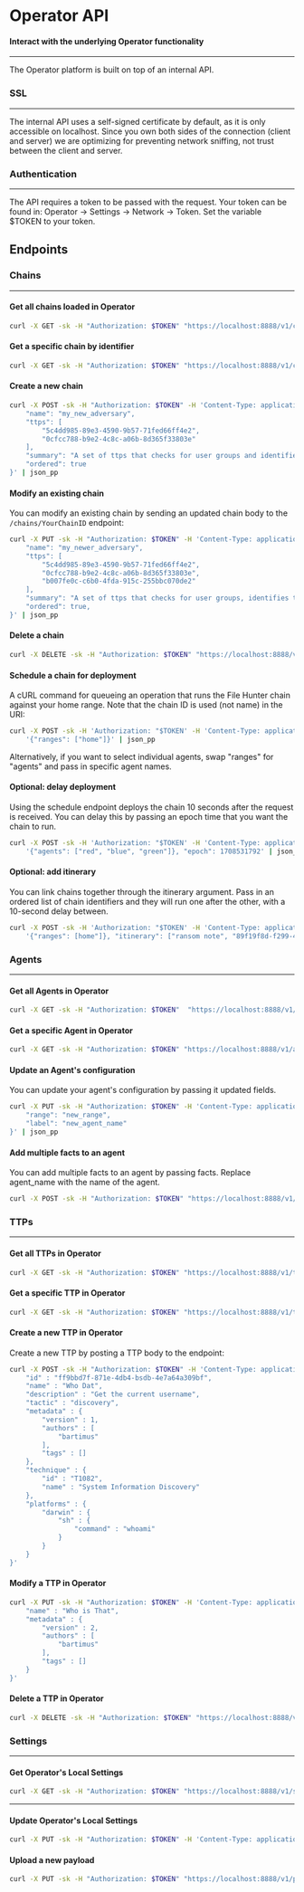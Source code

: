 # Operator API

#### Interact with the underlying Operator functionality

---

The Operator platform is built on top of an internal API.


### SSL

---
The internal API uses a self-signed certificate by default, as it is only accessible on localhost. Since
you own both sides of the connection (client and server) we are optimizing for preventing network sniffing, 
not trust between the client and server.

### Authentication 

---
The API requires a token to be passed with the request. Your token can be found in:
Operator -> Settings -> Network -> Token. Set the variable $TOKEN to your token.


## Endpoints 

### Chains

---
#### Get all chains loaded in Operator

```bash
curl -X GET -sk -H "Authorization: $TOKEN" "https://localhost:8888/v1/chain" | json_pp
```

#### Get a specific chain by identifier

```bash
curl -X GET -sk -H "Authorization: $TOKEN" "https://localhost:8888/v1/chain/printnightmare" | json_pp
```
#### Create a new chain

```bash
curl -X POST -sk -H "Authorization: $TOKEN" -H 'Content-Type: application/json' "https://localhost:8888/v1/chain" -d '{
    "name": "my_new_adversary",
    "ttps": [
        "5c4dd985-89e3-4590-9b57-71fed66ff4e2",
        "0cfcc788-b9e2-4c8c-a06b-8d365f33803e"
    ],
    "summary": "A set of ttps that checks for user groups and identifies the users home directory",
    "ordered": true
}' | json_pp
```

#### Modify an existing chain

You can modify an existing chain by sending an updated chain body to the `/chains/YourChainID` endpoint:

```bash
curl -X PUT -sk -H "Authorization: $TOKEN" -H 'Content-Type: application/json' "https://localhost:8888/v1/chain/51154993-dabe-4999-94a9-9e81b781ecd8" -d '{
    "name": "my_newer_adversary",
    "ttps": [
        "5c4dd985-89e3-4590-9b57-71fed66ff4e2",
        "0cfcc788-b9e2-4c8c-a06b-8d365f33803e",
        "b007fe0c-c6b0-4fda-915c-255bbc070de2"
    ],
    "summary": "A set of ttps that checks for user groups, identifies the users home directory, and copies the clipboard",
    "ordered": true,
}' | json_pp
```

#### Delete a chain

```bash
curl -X DELETE -sk -H "Authorization: $TOKEN" "https://localhost:8888/v1/chains/51154993-dabe-4999-94a9-9e81b781ecd8"
```

#### Schedule a chain for deployment

A cURL command for queueing an operation that runs the File Hunter chain against your home range. Note that the chain
ID is used (not name) in the URI:

```bash
curl -X POST -sk -H 'Authorization: "$TOKEN' -H 'Content-Type: application/json' "https://localhost:8888/v1/chain/File%20Hunter/schedule" -d
    '{"ranges": ["home"]}' | json_pp
```

Alternatively, if you want to select individual agents, swap "ranges" for "agents" and pass in specific agent names.

#### Optional: delay deployment

Using the schedule endpoint deploys the chain 10 seconds after the request is received. You can delay this by passing
an epoch time that you want the chain to run.

```bash
curl -X POST -sk -H 'Authorization: "$TOKEN' -H 'Content-Type: application/json' "https://localhost:8888/v1/chains/File%20Hunter/schedule" -d
    '{"agents": ["red", "blue", "green"]}, "epoch": 1708531792' | json_pp
```

#### Optional: add itinerary

You can link chains together through the itinerary argument. Pass in an ordered list of chain identifiers and they will
run one after the other, with a 10-second delay between.

```bash
curl -X POST -sk -H 'Authorization: "$TOKEN' -H 'Content-Type: application/json' "https://localhost:8888/v1/chain/File%20Hunter/schedule" -d
    '{"ranges": [home"]}, "itinerary": ["ransom note", "89f19f8d-f299-448c-81b3-9ba8c6ee67d2"]' | json_pp
```

### Agents

---

#### Get all Agents in Operator

```bash
curl -X GET -sk -H "Authorization: $TOKEN"  "https://localhost:8888/v1/agent" | json_pp
```

#### Get a specific Agent in Operator

```bash
curl -X GET -sk -H "Authorization: $TOKEN" "https://localhost:8888/v1/agent/test" | json_pp
```

#### Update an Agent's configuration

You can update your agent's configuration by passing it updated fields.

```bash
curl -X PUT -sk -H "Authorization: $TOKEN" -H 'Content-Type: application/json' "https://localhost:8888/v1/agent/test" -d '{
    "range": "new_range",
    "label": "new_agent_name"
}' | json_pp
```

#### Add multiple facts to an agent

You can add multiple facts to an agent by passing facts. Replace agent_name with the name of the agent.

```bash
curl -X POST -sk -H "Authorization: $TOKEN" "https://localhost:8888/v1/agent/agent_name/facts" -d '[{"key":"hello", "value":"world", "scope":"agent"},{"key":"fourth"}]' -H 'Content-Type: application/json'
```

### TTPs

---
#### Get all TTPs in Operator

```bash
curl -X GET -sk -H "Authorization: $TOKEN" "https://localhost:8888/v1/ttp" | json_pp
```

#### Get a specific TTP in Operator

```bash
curl -X GET -sk -H "Authorization: $TOKEN" "https://localhost:8888/v1/ttp/ff9bbd7f-871e-4db4-bedb-4e7a64a309bf" | json_pp
```

#### Create a new TTP in Operator

Create a new TTP by posting a TTP body to the endpoint:

```bash
curl -X POST -sk -H "Authorization: $TOKEN" -H 'Content-Type: application/json' "https://localhost:8888/v1/ttp" -d '{
    "id" : "ff9bbd7f-871e-4db4-bsdb-4e7a64a309bf",
    "name" : "Who Dat",
    "description" : "Get the current username",
    "tactic" : "discovery",
    "metadata" : {
        "version" : 1,
        "authors" : [
            "bartimus"
        ],
        "tags" : []
    },
    "technique" : {
        "id" : "T1082",
        "name" : "System Information Discovery"
    },
    "platforms" : {
        "darwin" : {
            "sh" : {
                "command" : "whoami"
            }
        }
    }
}'
```
#### Modify a TTP in Operator

```bash
curl -X PUT -sk -H "Authorization: $TOKEN" -H 'Content-Type: application/json' "https://localhost:8888/v1/ttp/ff9bbd7f-871e-4db4-bsdb-4e7a64a309bf" -d '{
    "name" : "Who is That",
    "metadata" : {
        "version" : 2,
        "authors" : [
            "bartimus"
        ],
        "tags" : []
    }
}'
```

#### Delete a TTP in Operator

```bash
curl -X DELETE -sk -H "Authorization: $TOKEN" "https://localhost:8888/v1/ttp/ff9bbd7f-871e-4db4-bsdb-4e7a64a309bf"
```

### Settings

---

#### Get Operator's Local Settings

```bash
curl -X GET -sk -H "Authorization: $TOKEN" "https://localhost:8888/v1/settings" | json_pp
```

---

#### Update Operator's Local Settings

```bash
curl -X PUT -sk -H "Authorization: $TOKEN" -H 'Content-Type: application/json' "https://localhost:8888/v1/settings" -d '{"token": "new_token_value"}' | json_pp
```

#### Upload a new payload

```bash
curl -X PUT -sk -H "Authorization: $TOKEN" "https://localhost:8888/v1/payload" -F upload=@payload.txt -X PUT
```
